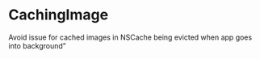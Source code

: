 # CachingImage

Avoid issue for cached images in NSCache being evicted when app goes into background”
